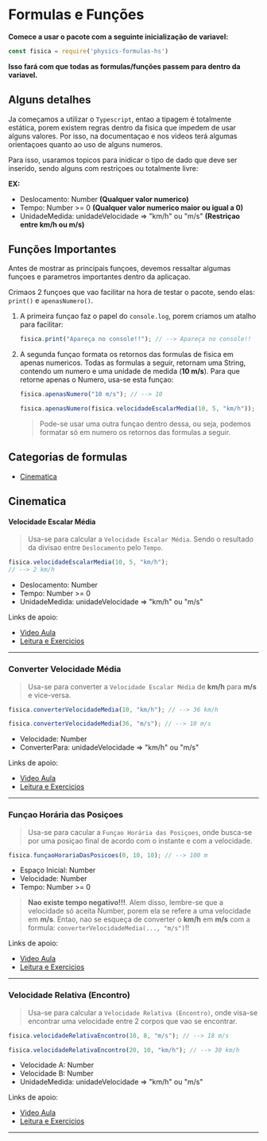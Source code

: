 # Formulas e Funções

**Comece a usar o pacote com a seguinte inicialização de variavel:**

```javascript
const fisica = require('physics-formulas-hs')
```

**Isso fará com que todas as formulas/funções passem para dentro da variavel.**


## Alguns detalhes

Ja começamos a utilizar o ```Typescript```, entao a tipagem é totalmente estática, porem existem regras dentro da fisica que impedem de usar alguns valores. Por isso, na documentaçao e nos videos terá algumas orientaçoes quanto ao uso de alguns numeros.

Para isso, usaramos topicos para inidicar o tipo de dado que deve ser inserido, sendo alguns com restriçoes ou totalmente livre:

**EX:**
- Deslocamento: Number **(Qualquer valor numerico)**
- Tempo: Number >= 0 **(Qualquer valor numerico maior ou igual a 0)**
- UnidadeMedida: unidadeVelocidade => "km/h" ou "m/s" **(Restriçao entre km/h ou m/s)**

## Funções Importantes

Antes de mostrar as principais funçoes, devemos ressaltar algumas funçoes e parametros importantes dentro da aplicaçao.

Crimaos 2 funçoes que vao facilitar na hora de testar o pacote, sendo elas: ```print()``` e ```apenasNumero()```.

1. A primeira funçao faz o papel do ```console.log```, porem criamos um atalho para facilitar:

    ```javascript
    fisica.print("Apareça no console!!"); // --> Apareça no console!!
    ```

2. A segunda funçao formata os retornos das formulas de fisica em apenas numericos. Todas as formulas a seguir, retornam uma String, contendo um numero e uma unidade de medida (**10 m/s**). Para que retorne apenas o Numero, usa-se esta funçao:

    ```javascript
    fisica.apenasNumero("10 m/s"); // --> 10

    fisica.apenasNumero(fisica.velocidadeEscalarMedia(10, 5, "km/h")); // --> 2
    ```

    >Pode-se usar uma outra funçao dentro dessa, ou seja, podemos formatar só em numero os retornos das formulas a seguir.

## Categorias de formulas

- <a href="#cinematica">Cinematica</a>
  

## Cinematica

#### Velocidade Escalar Média

>Usa-se para calcular a ```Velocidade Escalar Média```. Sendo o resultado da divisao entre ```Deslocamento``` pelo ```Tempo```.

```javascript
fisica.velocidadeEscalarMedia(10, 5, "km/h");
// --> 2 km/h
```

- Deslocamento: Number
- Tempo: Number >= 0
- UnidadeMedida: unidadeVelocidade => "km/h" ou "m/s"
  
Links de apoio:
- [Video Aula](https://www.youtube.com/watch?v=1y8x1ApGDFk&list=PLNfWNKz4iEr8U354-5tSQPaiaybFvrlAy&index=1)
- [Leitura e Exercicios](https://brasilescola.uol.com.br/fisica/velocidade-escalar-media.htm)

---

### Converter Velocidade Média

>Usa-se para converter a ```Velocidade Escalar Média``` de **km/h** para **m/s** e vice-versa.

```javascript
fisica.converterVelocidadeMedia(10, "km/h"); // --> 36 km/h

fisica.converterVelocidadeMedia(36, "m/s"); // --> 10 m/s
```

- Velocidade: Number
- ConverterPara: unidadeVelocidade => "km/h" ou "m/s"

Links de apoio:
- [Video Aula](https://www.youtube.com/watch?v=1y8x1ApGDFk&list=PLNfWNKz4iEr8U354-5tSQPaiaybFvrlAy&index=1)
- [Leitura e Exercicios](https://mundoeducacao.uol.com.br/fisica/transformacao-km-h-para-m-s.htm)

---

### Funçao Horária das Posiçoes

>Usa-se para cacular a ```Funçao Horária das Posiçoes```, onde busca-se por uma posiçao final de acordo com o instante e com a velocidade.

```javascript
fisica.funçaoHorariaDasPosicoes(0, 10, 10); // --> 100 m
```

- Espaço Inicial: Number 
- Velocidade: Number
- Tempo: Number >= 0

>**Nao existe tempo negativo!!!**. Alem disso, lembre-se que a velocidade só aceita Number, porem ela se refere a uma velocidade em **m/s**. Entao, nao se esqueça de converter o **km/h** em **m/s** com a formula: ```converterVelocidadeMedia(..., "m/s")```!!

Links de apoio:
- [Video Aula](https://www.youtube.com/watch?v=OBkdQSY-gFA&list=PLNfWNKz4iEr8VBHz7HsWO0zMszS7mp0V-&index=1)
- [Leitura e Exercicios](https://exercicios.brasilescola.uol.com.br/exercicios-fisica/exercicios-sobre-funcao-horaria-espaco.htm)

---

### Velocidade Relativa (Encontro)

>Usa-se para calcular a ```Velocidade Relativa (Encontro)```, onde visa-se encontrar uma velocidade entre 2 corpos que vao se encontrar.

```javascript
fisica.velocidadeRelativaEncontro(10, 8, "m/s"); // --> 18 m/s

fisica.velocidadeRelativaEncontro(20, 10, "km/h"); // --> 30 km/h
```

- Velocidade A: Number 
- Velocidade B: Number
- UnidadeMedida: unidadeVelocidade => "km/h" ou "m/s"

Links de apoio:
- [Video Aula](https://www.youtube.com/watch?v=rkDl-p38-4Y&list=PLNfWNKz4iEr8VBHz7HsWO0zMszS7mp0V-&index=7)
- [Leitura e Exercicios](https://brasilescola.uol.com.br/fisica/velocidade-relativa.htm)

---


